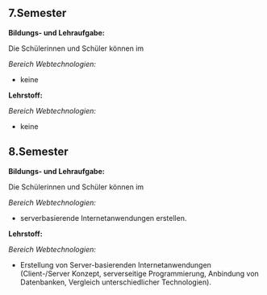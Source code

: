 ## 7.Semester

**Bildungs- und Lehraufgabe:**

Die Schülerinnen und Schüler können im 

*Bereich Webtechnologien:*

- keine


**Lehrstoff:**

*Bereich Webtechnologien:*

- keine


## 8.Semester

**Bildungs- und Lehraufgabe:**

Die Schülerinnen und Schüler können im 

*Bereich Webtechnologien:*

- serverbasierende Internetanwendungen erstellen. 


**Lehrstoff:**

*Bereich Webtechnologien:*

- Erstellung von Server-basierenden Internetanwendungen (Client-/Server Konzept, serverseitige Programmierung, Anbindung von Datenbanken, Vergleich unterschiedlicher Technologien). 


